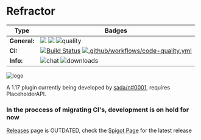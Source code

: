 # Refractor
| Type              | Badges                                                                                                                                                                                                                                                                                                                                                                                |
|-------------------|---------------------------------------------------------------------------------------------------------------------------------------------------------------------------------------------------------------------------------------------------------------------------------------------------------------------------------------------------------------------------------------|
| **General:**      | ![](https://img.shields.io/github/v/release/thebozzz34/Refractor) ![](https://img.shields.io/badge/Supports%3A%20-Spigot%201.17-orange)   ![quality](https://www.code-inspector.com/project/26624/score/svg)                                                                                                                                                                                                                                            |                                             |
| **CI:**   | [![Build Status](https://jenkins.fourleafclover.company/buildStatus/icon?job=Refractor)](https://jenkins.fourleafclover.company/job/Refractor/) [![.github/workflows/code-quality.yml](https://github.com/TheBozzz34/Refractor/actions/workflows/code-quality.yml/badge.svg)](https://github.com/TheBozzz34/Refractor/actions/workflows/code-quality.yml)  |
| **Info:**    | ![chat](https://img.shields.io/discord/771017297816846387?color=%234e5d94) ![downloads](https://img.shields.io/github/downloads/thebozzz34/Refractor/latest/total)  |                                                                                                                                             


![logo](https://bstats.org/signatures/bukkit/Refractor.svg)

A 1.17 plugin currently being developed by [sada/n#0001](https://discordapp.com/users/457659194535837727), requires PlaceholderAPI.

 

### In the proccess of migrating CI's, development is on hold for now


[Releases](https://github.com/TheBozzz34/Refractor/releases/latest) page is OUTDATED, check the [Spigot Page](https://www.spigotmc.org/resources/refractor.96459/) for the latest release 

